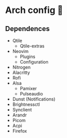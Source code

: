# Arch config 󰣇
## Dependences
- Qtile
  - Qtile-extras
- Neovim
  - Plugins
  - Configuration
- Nitrogen
- Alacritty
- Rofi
- Alsa
  - Pamixer
  - Pulseaudio
- Dunst (Notifications)
- Brightnessctl
- Synclient
- Arandr
- Picom
- Acpi
- Firefox
